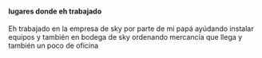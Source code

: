 #### lugares donde eh trabajado 
Eh trabajado en la empresa de sky por parte de mi papá ayúdando instalar equipos y también en bodega de sky ordenando mercancía que llega y también un poco de oficina 
